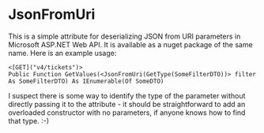 JsonFromUri
====

This is a simple attribute for deserializing JSON from URI parameters in Microsoft ASP.NET Web API.  It is available as a nuget package of the same name.  Here is an example usage:

    <[GET]("v4/tickets")>
    Public Function GetValues(<JsonFromUri(GetType(SomeFilterDTO))> filter As SomeFilterDTO) As IEnumerable(Of SomeDTO)

I suspect there is some way to identify the type of the parameter without directly passing it to the attribute - it should be straightforward to add an overloaded constructor with no parameters, if anyone knows how to find that type.  :-)

